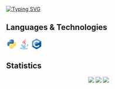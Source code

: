 [![Typing SVG](https://readme-typing-svg.herokuapp.com?color=%23FF79C6&size=30&width=560&lines=Hello+%F0%9F%91%8B;I'm+Amirreza+Naziri;I'm+Computer+Engineering+Student+;Welcome+to+my+Github+profile)](https://git.io/typing-svg)




  
## Languages & Technologies
<a href="https://www.python.org" target="_blank"> <img src="https://raw.githubusercontent.com/devicons/devicon/master/icons/python/python-original.svg"  width="30" height="30"/></a>
<a href="https://www.java.com" target="_blank"> <img src="https://raw.githubusercontent.com/devicons/devicon/master/icons/java/java-original.svg" width="30" height="30"/></a>
<a href="https://en.wikipedia.org/wiki/C_%28programming_language%29" target="_blank"> <img src="https://raw.githubusercontent.com/devicons/devicon/master/icons/c/c-original.svg" width="30" height="30"/><a/>



## Statistics   


<div align="center">
  <img height="180em" src="https://github-readme-stats.vercel.app/api?username=amir79naziri&show_icons=true&theme=dracula&include_all_commits=true&count_private=true"/>
  <img height="180em" src="https://github-readme-stats.vercel.app/api/top-langs/?username=Amir79Naziri&layout=compact&langs_count=7&theme=dracula"/>
  <img height="295em"  src="https://activity-graph.herokuapp.com/graph?username=Amir79Naziri&theme=dracula"/>
  </a></div>
